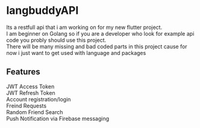 # langbuddyAPI
Its a restfull api that i am working on for my new flutter project. <br>
I am beginner on Golang so if you are a developer who look for example api code you probly should use this project. <br>
There will be many missing and bad coded parts in this project cause for now i just want to get used with language and packages


## Features
JWT Access Token<br>
JWT Refresh Token<br>
Account registration/login<br>
Freind Requests<br>
Random Friend Search <br>
Push Notification via Firebase messaging

